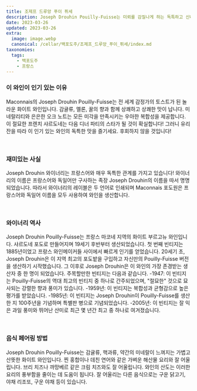 ```yaml
---
title: 조제프 드루앙 푸이 퓌세
description: Joseph Drouhin Pouilly-Fuisse는 미뢰를 감질나게 하는 독특하고 신나는 화이트 와인입니다. 크리미한 질감과 미묘한 오크 뉘앙스가 균형을 이루는 감귤류와 핵과류의 향이 있는 밝고 신선한 풍미가 있습니다. 균형잡힌 미각은 미네랄리티와 견과류 향의 여운으로 마무리됩니다. 이 특별한 와인은 가장 안목 있는 미각도 만족시킬 것입니다!
date: 2023-03-26
updated: 2023-03-26
extra:
  image: image.webp
  canonical: /cellar/백포도주/조제프_드루앙_푸이_퓌세/index.md
taxonomies:
  tags: 
    - 백포도주
    - 프랑스
---
```


### 이 와인이 인기 있는 이유

Maconnais의 Joseph Drouhin Pouilly-Fuisse는 전 세계 감정가의 토스트가 된 놀라운 화이트 와인입니다. 감귤류, 멜론, 꿀의 향과 함께 상쾌하고 상쾌한 맛이 납니다. 미네랄리티와 은은한 오크 노트는 모든 미각을 만족시키는 우아한 복합성을 제공합니다. 이 절묘한 프렌치 샤르도네는 다음 디너 파티의 스타가 될 것이 확실합니다! 그러니 유리잔을 따라 이 인기 있는 와인의 독특한 맛을 즐기세요. 후회하지 않을 것입니다!

&nbsp;  

### 재미있는 사실

Joseph Drouhin 와이너리는 프랑스어와 매우 독특한 관계를 가지고 있습니다! 와이너리의 이름은 프랑스어와 독일어만 구사하는 족장 Joseph Drouhin의 이름을 따서 명명되었습니다. 따라서 와이너리의 레이블은 두 언어로 인쇄되며 Maconnais 포도원은 프랑스어와 독일어 이름을 모두 사용하여 와인을 생산합니다.

&nbsp;  

### 와이너리 역사

Joseph Drouhin Pouilly-Fuisse는 프랑스 마코네 지역의 화이트 부르고뉴 와인입니다. 샤르도네 포도로 만들어지며 19세기 후반부터 생산되었습니다. 첫 번째 빈티지는 1885년이었고 프랑스 와인메이커들 사이에서 빠르게 인기를 얻었습니다. 20세기 초, Joseph Drouhin은 이 지역 최고의 포도밭을 구입하고 자신만의 Pouilly-Fuisse 버전을 생산하기 시작했습니다. 그 이후로 Joseph Drouhin은 이 와인의 가장 존경받는 생산자 중 한 명이 되었습니다. 주목할만한 빈티지는 다음과 같습니다. -1947: 이 빈티지는 Pouilly-Fuisse의 역대 최고의 빈티지 중 하나로 간주되었으며, "절묘한" 것으로 묘사되는 강렬한 향과 풍미가 있습니다. -1959년: 이 빈티지는 복합성과 균형감으로 높은 평가를 받았습니다. -1985년: 이 빈티지는 Joseph Drouhin이 Pouilly-Fuisse를 생산한 지 100주년을 기념하며 특별판 병으로 기념되었습니다. -2005년: 이 빈티지는 잘 익은 과일 풍미와 뛰어난 산미로 최근 몇 년간 최고 중 하나로 여겨졌습니다.

&nbsp;  

### 음식 페어링 방법

Joseph Drouhin Pouilly-Fuisse는 감귤류, 핵과류, 약간의 미네랄이 느껴지는 가볍고 산뜻한 화이트 와인입니다. 찐 홍합이나 데친 연어와 같은 가벼운 해산물 요리와 잘 어울립니다. 브리 치즈나 까망베르 같은 크림 치즈와도 잘 어울립니다. 와인의 산도는 이러한 요리의 풍부함을 줄이는 데 도움이 됩니다. 잘 어울리는 다른 음식으로는 구운 닭고기, 야채 리조또, 구운 야채 등이 있습니다.

&nbsp;  
